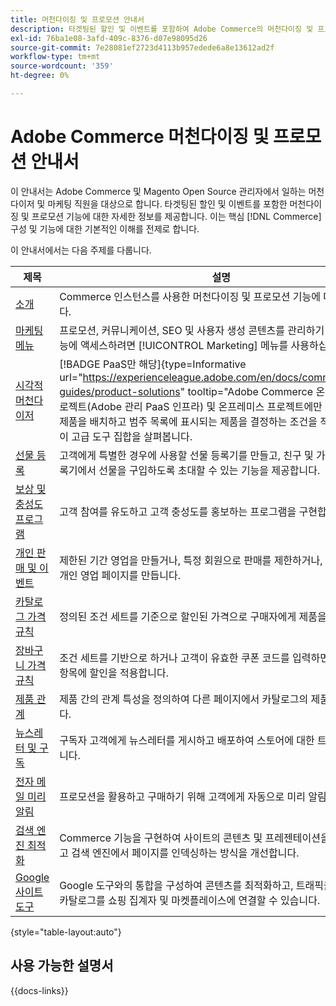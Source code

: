 ```yaml
---
title: 머천다이징 및 프로모션 안내서
description: 타겟팅된 할인 및 이벤트를 포함하여 Adobe Commerce의 머천다이징 및 프로모션 기능에 대한 자세한 정보를 살펴보십시오.
exl-id: 76ba1e08-3afd-409c-8376-d07e98095d26
source-git-commit: 7e28081ef2723d4113b957edede6a8e13612ad2f
workflow-type: tm+mt
source-wordcount: '359'
ht-degree: 0%

---
```


# Adobe Commerce 머천다이징 및 프로모션 안내서

이 안내서는 Adobe Commerce 및 Magento Open Source 관리자에서 일하는 머천다이저 및 마케팅 직원을 대상으로 합니다. 타겟팅된 할인 및 이벤트를 포함한 머천다이징 및 프로모션 기능에 대한 자세한 정보를 제공합니다. 이는 핵심 [!DNL Commerce] 구성 및 기능에 대한 기본적인 이해를 전제로 합니다.

이 안내서에서는 다음 주제를 다룹니다.

| 제목 | 설명 |
| ------- | ----------- |
| [소개](introduction.md) | Commerce 인스턴스를 사용한 머천다이징 및 프로모션 기능에 대한 개요입니다. |
| [마케팅 메뉴](marketing-menu.md) | 프로모션, 커뮤니케이션, SEO 및 사용자 생성 콘텐츠를 관리하기 위한 여러 기능에 액세스하려면 [!UICONTROL Marketing] 메뉴를 사용하십시오. |
| [시각적 머천다이저](visual-merchandiser.md) | [!BADGE PaaS만 해당]{type=Informative url="https://experienceleague.adobe.com/en/docs/commerce/user-guides/product-solutions" tooltip="Adobe Commerce 온 클라우드 프로젝트(Adobe 관리 PaaS 인프라) 및 온프레미스 프로젝트에만 적용됩니다."} 제품을 배치하고 범주 목록에 표시되는 제품을 결정하는 조건을 적용할 수 있는 이 고급 도구 집합을 살펴봅니다. |
| [선물 등록](gift-registries.md) | 고객에게 특별한 경우에 사용할 선물 등록기를 만들고, 친구 및 가족이 선물 등록기에서 선물을 구입하도록 초대할 수 있는 기능을 제공합니다. |
| [보상 및 충성도 프로그램](rewards-loyalty.md) | 고객 참여를 유도하고 고객 충성도를 홍보하는 프로그램을 구현합니다. |
| [개인 판매 및 이벤트](events-private-sales.md) | 제한된 기간 영업을 만들거나, 특정 회원으로 판매를 제한하거나, 독립 실행형 개인 영업 페이지를 만듭니다. |
| [카탈로그 가격 규칙](price-rules-catalog.md) | 정의된 조건 세트를 기준으로 할인된 가격으로 구매자에게 제품을 제공합니다. |
| [장바구니 가격 규칙](price-rules-cart.md) | 조건 세트를 기반으로 하거나 고객이 유효한 쿠폰 코드를 입력하면 장바구니의 항목에 할인을 적용합니다. |
| [제품 관계](product-relationships.md) | 제품 간의 관계 특성을 정의하여 다른 페이지에서 카탈로그의 제품을 홍보합니다. |
| [뉴스레터 및 구독](newsletters.md) | 구독자 고객에게 뉴스레터를 게시하고 배포하여 스토어에 대한 트래픽을 높입니다. |
| [전자 메일 미리 알림](email-reminder-rules.md) | 프로모션을 활용하고 구매하기 위해 고객에게 자동으로 미리 알림을 보냅니다. |
| [검색 엔진 최적화](seo-overview.md) | Commerce 기능을 구현하여 사이트의 콘텐츠 및 프레젠테이션을 미세 조정하고 검색 엔진에서 페이지를 인덱싱하는 방식을 개선합니다. |
| [Google 사이트 도구](google-tools.md) | Google 도구와의 통합을 구성하여 콘텐츠를 최적화하고, 트래픽을 분석하고, 카탈로그를 쇼핑 집계자 및 마켓플레이스에 연결할 수 있습니다. |

{style="table-layout:auto"}

## 사용 가능한 설명서

{{docs-links}}
